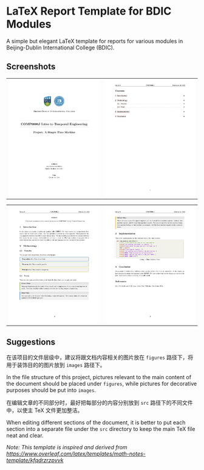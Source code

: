 # LaTeX Report Template for BDIC Modules

A simple but elegant LaTeX template for reports for various modules in Beijing-Dublin International College (BDIC).

## Screenshots

<table>
  <tr>
    <td><img src="./screenshots/title-page.jpg"/></td>
    <td><img src="./screenshots/table-of-contents.jpg"/></td>
  </tr>
</table>
<table>
  <tr>
    <td><img src="./screenshots/main-body-1.jpg"/></td>
    <td><img src="./screenshots/main-body-2.jpg"/></td>
  </tr>
</table>

## Suggestions

在该项目的文件层级中，建议将跟文档内容相关的图片放在 `figures` 路径下，将用于装饰目的的图片放到 `images` 路径下。

In the file structure of this project, pictures relevant to the main content of the document should be placed under `figures`, while pictures for decorative purposes should be put into `images`.

在编辑文章的不同部分时，最好把每部分的内容分别放到 `src` 路径下的不同文件中，以使主 TeX 文件更加整洁。

When editing different sections of the document, it is better to put each section into a separate file under the `src` directory to keep the main TeX file neat and clear.


*Note: This template is inspired and derived from https://www.overleaf.com/latex/templates/math-notes-template/kfqdrzrzpvvk*
